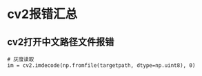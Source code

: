 # cv2报错汇总

## cv2打开中文路径文件报错

```
# 灰度读取
im = cv2.imdecode(np.fromfile(targetpath, dtype=np.uint8), 0)
```

